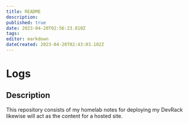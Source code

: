 ```yaml
---
title: README
description: 
published: true
date: 2023-04-20T02:56:23.810Z
tags: 
editor: markdown
dateCreated: 2023-04-20T02:43:03.102Z
---
```


# Logs

## Description

This repository consists of my homelab notes for deploying my DevRack likewise will act as the content for a hosted site.
